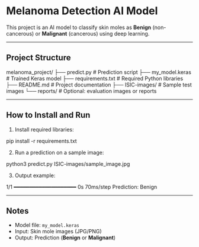 # Melanoma Detection AI Model

This project is an AI model to classify skin moles as **Benign** (non-cancerous) or **Malignant** (cancerous) using deep learning.

---

## Project Structure

melanoma_project/
├── predict.py           # Prediction script
├── my_model.keras       # Trained Keras model
├── requirements.txt     # Required Python libraries
├── README.md            # Project documentation
├── ISIC-images/         # Sample test images
└── reports/             # Optional: evaluation images or reports

---

## How to Install and Run

1. Install required libraries:

pip install -r requirements.txt


2. Run a prediction on a sample image:

python3 predict.py ISIC-images/sample_image.jpg


3. Output example:


1/1 ━━━━━━━━━━━━━━━━━━━━ 0s 70ms/step
Prediction: Benign 


---

## Notes

- Model file: `my_model.keras`  
- Input: Skin mole images (JPG/PNG)  
- Output: Prediction (**Benign** or **Malignant**)


